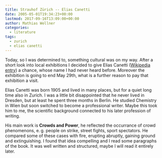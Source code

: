 ```yaml
---
title: Strauhof Zürich -- Elias Canetti
date: 2005-05-01T19:34:23+00:00
lastmod: 2017-09-16T13:09:00+00:00
author: Mathias Wellner
categories:
  - literature
tags:
  - zurich
  - elias canetti
---
```

Today, so I was determined to, something cultural was on my way. After a short look into local exhibitions I decided to give Elias Canetti (<a href="https://en.wikipedia.org/wiki/Elias_Canetti">Wikipedia entry</a>) a chance, whose name I had never heard before. Moreover the exhibition is going to end May 29th, what is a further reason to pay that exhibition a visit.

Elias Canetti was born 1905 and lived in many places, but for a quiet long time also in Zurich. I was a little bit disappointed that he never lived in Dresden, but at least he spent three months in Berlin. He studied Chemistry in Wien but soon switched to become a professional writer. Maybe this took him to me, the scientific background connected to his later profession of writing.

His main work is <b>Crowds and Power</b>, he reflected the occurrance of crowd phenomenons, e.&thinsp;g. people on strike, street fights, sport spectators. He compared some of these cases with fire, erupting abruptly, gaining ground and extinguishing. I found that idea compelling and I read some paragraphs of the book. It was well written and structured, maybe I will read it entirely later.
